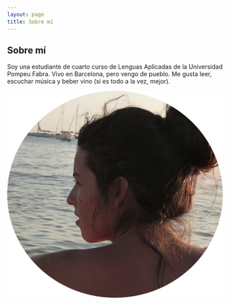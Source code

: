 ```yaml
---
layout: page
title: Sobre mí
---
```

## Sobre mí

Soy una estudiante de cuarto curso de Lenguas Aplicadas de la Universidad Pompeu Fabra. Vivo en Barcelona, pero vengo de pueblo. Me gusta leer, escuchar música y beber vino (si es todo a la vez, mejor).

![Gina](img/Gina.jpg "Gina")
